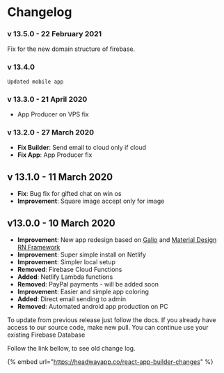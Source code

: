 # Changelog

### v 13.5.0 - 22 February 2021

Fix for the new domain structure of firebase.

### v 13.4.0

    Updated mobile app

### v 13.3.0 - 21 April 2020

* App Producer on VPS fix

### v 13.2.0 - 27 March 2020

* **Fix Builder**: Send email to cloud only if cloud
* **Fix App**: App Producer fix

## v 13.1.0 - 11 March 2020

* **Fix**: Bug fix for gifted chat on win os 
* **Improvement**: Square image accept only for image

## v13.0.0 - 10 March 2020

* **Improvement**: New app redesign based on [Galio](https://galio.io/) and [Material Design RN Framework](https://github.com/creativetimofficial/material-kit-react-native)
* **Improvement**: Super simple install on Netlify
* **Improvement**: Simpler local setup
* **Removed**: Firebase Cloud Functions
* **Added**: Netlify Lambda functions
* **Removed**: PayPal payments - will be added soon
* **Improvement**: Easier and simple app coloring
* **Added**: Direct email sending to admin 
* **Removed**: Automated android app production on PC

To update from previous release just follow the docs. If you already have access to our source code, make new pull. You can continue use your existing Firebase Database

  
Follow the link bellow, to see old change log. 

{% embed url="https://headwayapp.co/react-app-builder-changes" %}



